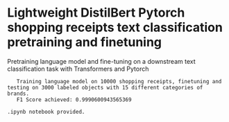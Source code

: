 # Lightweight DistilBert Pytorch shopping receipts text classification pretraining and finetuning

Pretraining language model and fine-tuning on a downstream text classification task with Transformers and Pytorch

       Training language model on 10000 shopping receipts, finetuning and testing on 3000 labeled objects with 15 different categories of brands.
       F1 Score achieved: 0.9990600943565369

`.ipynb notebook provided.`
